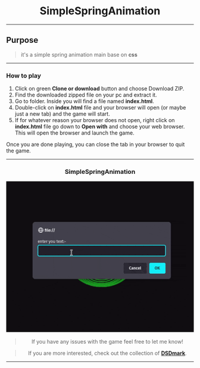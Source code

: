 <div align="center">

# SimpleSpringAnimation

</div>

---

<div align="center">

<div align="left">

## Purpose

> it's a simple spring animation main base on **css**

---

### How to play

1. Click on green **Clone or download** button and choose Download ZIP.
2. Find the downloaded zipped file on your pc and extract it.
3. Go to folder. Inside you will find a file named **index.html**.
4. Double-click on **index.html** file and your browser will open (or maybe just a new tab) and the game will start.
5. If for whatever reason your browser does not open, right click on **index.html** file go down to **Open with**
   and choose your web browser. This will open the browser and launch the game.

Once you are done playing, you can close the tab in your browser to quit the game.

---

</div>

### SimpleSpringAnimation

![TextAnimation preview](assets/images/preview.gif  "TextAnimation preview")

> If you have any issues with the game feel free to let me know!

> If you are more interested, check out the collection of [ **DSDmark**](https://github.com/DSDmark "DSDmark").

</div>

---

